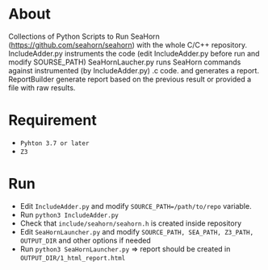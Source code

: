 About
=====

Collections of Python Scripts to Run SeaHorn (https://github.com/seahorn/seahorn) with the whole C/C++ repository.
IncludeAdder.py instruments the code (edit IncludeAdder.py before run and modify SOURSE_PATH)
SeaHornLaucher.py runs SeaHorn commands against instrumented (by IncludeAdder.py) .c code. and generates a report.
ReportBuilder generate report based on the previous result or provided a file with raw results.

Requirement 
============

* `Pyhton 3.7 or later`
* `Z3`

Run
===
* Edit `IncludeAdder.py` and modify `SOURCE_PATH=/path/to/repo` variable.
* Run `python3 IncludeAdder.py` 
* Check that `include/seahorn/seahorn.h` is created inside repository
* Edit `SeaHornLauncher.py` and modify `SOURCE_PATH, SEA_PATH, Z3_PATH, OUTPUT_DIR` and other options if needed
* Run `python3 SeaHornLauncher.py` => report should be created in `OUTPUT_DIR/1_html_report.html`



